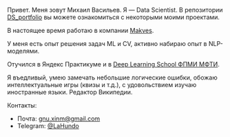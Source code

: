 Привет. Меня зовут Михаил Васильев. Я — Data Scientist. В репозитории [DS_portfolio](https://github.com/onixlas/DS_portfolio) вы можете ознакомиться с некоторыми моими проектами.

В настоящее время работаю в компании [Makves](https://makves.ru/).

У меня есть опыт решения задач ML и CV, активно набираю опыт в NLP-моделями.

Отучился в Яндекс Практикуме и в [Deep Learning School ФПМИ МФТИ](https://stepik.org/org/dlschool).

Я въедливый, умею замечать небольшие логические ошибки, обожаю интеллектуальные игры (квизы и т.д.), с удовольствием изучаю иностранные языки. Редактор Википедии.

Контакты:
* Почта: [gnu.xinm@gmail.com](mailto:gnu.xinm@gmail.com)
* Telegram: [@LaHundo](https://t.me/LaHundo)

<!---
onixlas/onixlas is a ✨ special ✨ repository because its `README.md` (this file) appears on your GitHub profile.
You can click the Preview link to take a look at your changes.
--->
